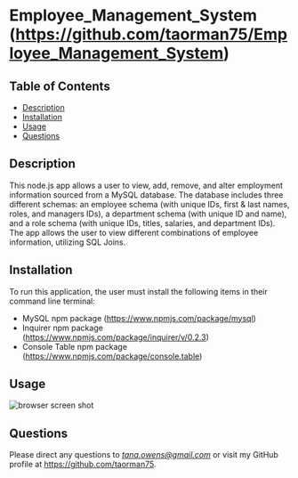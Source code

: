 # Employee_Management_System (https://github.com/taorman75/Employee_Management_System)

## Table of Contents
* [Description](#description)
* [Installation](#installation)
* [Usage](#usage)
* [Questions](#questions)

## Description

This node.js app allows a user to view, add, remove, and alter employment information sourced from a MySQL database. The database includes three different schemas: an employee schema (with unique IDs, first & last names, roles, and managers IDs), a department schema (with unique ID and name), and a role schema (with unique IDs, titles, salaries, and department IDs). The app allows the user to view different combinations of employee information, utilizing SQL Joins.

## Installation

To run this application, the user must install the following items in their command line terminal:

* MySQL npm package (https://www.npmjs.com/package/mysql)
* Inquirer npm package (https://www.npmjs.com/package/inquirer/v/0.2.3)
* Console Table npm package (https://www.npmjs.com/package/console.table)


## Usage

![browser screen shot](https://github.com/taorman75/Employee_Management_System/blob/master/CHANGE.jpg)

## Questions

Please direct any questions to *tana.owens@gmail.com* or visit my GitHub profile at https://github.com/taorman75.
